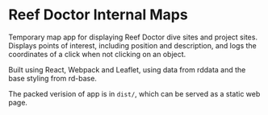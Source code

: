 Reef Doctor Internal Maps
=====================
Temporary map app for displaying Reef Doctor dive sites and project sites.
Displays points of interest, including position and description, and logs the
coordinates of a click when not clicking on an object.

Built using React, Webpack and Leaflet, using data from rddata and the base
styling from rd-base.

The packed verision of app is in `dist/`, which can be served as a static
web page.
